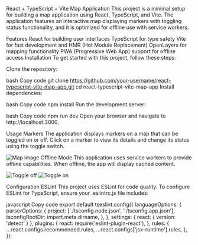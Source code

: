 React + TypeScript + Vite Map Application
This project is a minimal setup for building a map application using React, TypeScript, and Vite. The application features an interactive map displaying markers with toggling status functionality, and it is optimized for offline use with service workers.

Features
React for building user interfaces
TypeScript for type safety
Vite for fast development and HMR (Hot Module Replacement)
OpenLayers for mapping functionality
PWA (Progressive Web App) support for offline access
Installation
To get started with this project, follow these steps:

Clone the repository:

bash
Copy code
git clone https://github.com/your-username/react-typescript-vite-map-app.git
cd react-typescript-vite-map-app
Install dependencies:

bash
Copy code
npm install
Run the development server:

bash
Copy code
npm run dev
Open your browser and navigate to http://localhost:3000.

Usage
Markers
The application displays markers on a map that can be toggled on or off. Click on a marker to view its details and change its status using the toggle switch.

![Map image](assets/map-image.png)
Offline Mode
This application uses service workers to provide offline capabilities. When offline, the app will display cached content.

![Toggle off](assets/toggle-off.png)
![Toggle on](assets/toggle-on.png)

Configuration
ESLint
This project uses ESLint for code quality. To configure ESLint for TypeScript, ensure your .eslintrc.js file includes:

javascript
Copy code
export default tseslint.config({
  languageOptions: {
    parserOptions: {
      project: ['./tsconfig.node.json', './tsconfig.app.json'],
      tsconfigRootDir: import.meta.dirname,
    },
  },
  settings: { react: { version: 'detect' } },
  plugins: {
    react: require('eslint-plugin-react'),
  },
  rules: {
    ...react.configs.recommended.rules,
    ...react.configs['jsx-runtime'].rules,
  },
});
